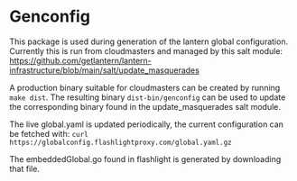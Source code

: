 # Genconfig

This package is used during generation of the lantern global configuration.
Currently this is run from cloudmasters and managed by this salt module:
https://github.com/getlantern/lantern-infrastructure/blob/main/salt/update_masquerades

A production binary suitable for cloudmasters can be created by running `make dist`.
The resulting binary `dist-bin/genconfig` can be used to update the corresponding
binary found in the update_masquerades salt module.

The live global.yaml is updated periodically, the current configuration can be fetched with:
`curl https://globalconfig.flashlightproxy.com/global.yaml.gz`

The embeddedGlobal.go found in flashlight is generated by downloading that file.
